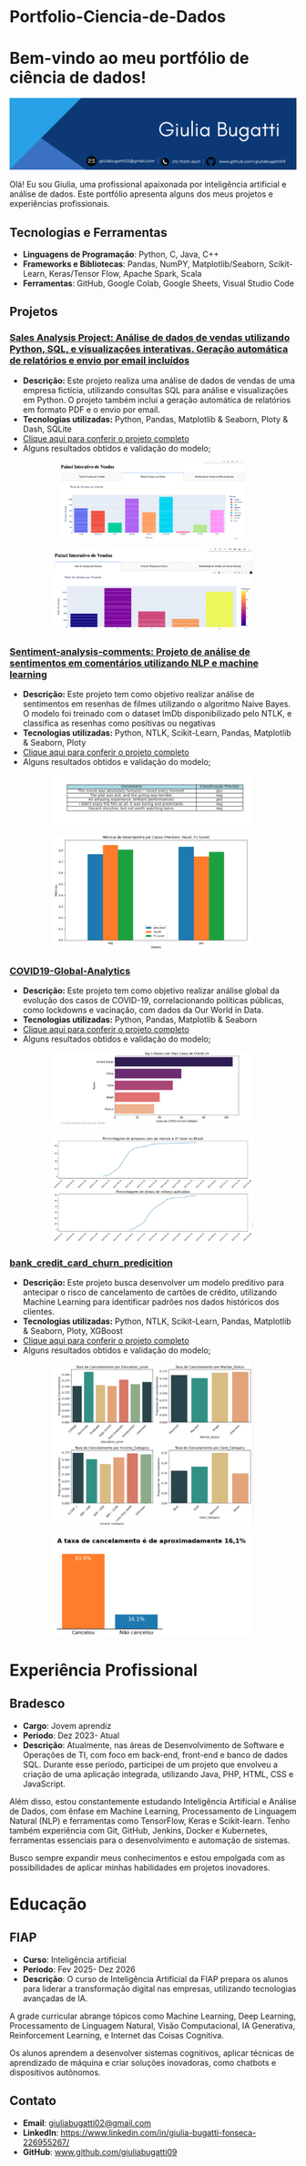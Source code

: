 
# Portfolio-Ciencia-de-Dados

# Bem-vindo ao meu portfólio de ciência de dados!

<p align="center">
  <img src="images/Black Modern Personal LinkedIn Banner (1).png"%>
</p>


Olá! Eu sou Giulia, uma profissional apaixonada por inteligência artificial e análise de dados. Este portfólio apresenta alguns dos meus projetos e experiências profissionais.

## Tecnologias e Ferramentas
- **Linguagens de Programação**: Python, C, Java, C++
- **Frameworks e Bibliotecas**: Pandas, NumPY, Matplotlib/Seaborn, Scikit-Learn, Keras/Tensor Flow, Apache Spark, Scala
- **Ferramentas**: GitHub, Google Colab, Google Sheets, Visual Studio Code

## Projetos

### [**Sales Analysis Project: Análise de dados de vendas utilizando Python, SQL, e visualizações interativas. Geração automática de relatórios e envio por email incluídos**](https://github.com/giuliabugatti09/SalesAnalysisPro)

- **Descrição:** Este projeto realiza uma análise de dados de vendas de uma empresa fictícia, utilizando consultas SQL para análise e visualizações em Python. O projeto também inclui a geração automática de relatórios em formato PDF e o envio por email.
- **Tecnologias utilizadas:** Python, Pandas, Matplotlib & Seaborn, Ploty & Dash, SQLite
- [Clique aqui para conferir o projeto completo](https://github.com/giuliabugatti09/SalesAnalysisPro)
- Alguns resultados obtidos e validação do modelo;
<p align="center">
  <img width="65%" height="30%" src="https://github.com/giuliabugatti09/SalesAnalysisPro/blob/main/images/Painel%20Interativo-%20%20Total_vendas_cliente.png?raw=true" alt="Painel Interativo - Total Vendas Cliente">
</p>
<p align="center">
  <img width="70%" height="70%" src="https://github.com/giuliabugatti09/SalesAnalysisPro/blob/main/images/Painel%20Interativo-%20Total_vendas_produto.png" alt="Painel Interativo - Total Vendas Produto">
</p>


### [**Sentiment-analysis-comments: Projeto de análise de sentimentos em comentários utilizando NLP e machine learning**](https://github.com/giuliabugatti09/sentiment-analysis-comments)

- **Descrição:** Este projeto tem como objetivo realizar análise de sentimentos em resenhas de filmes utilizando o algoritmo Naive Bayes. O modelo foi treinado com o dataset ImDb disponibilizado pelo NTLK, e classifica as resenhas como positivas ou negativas
- **Tecnologias utilizadas:** Python, NTLK,  Scikit-Learn,  Pandas, Matplotlib & Seaborn, Ploty
- [Clique aqui para conferir o projeto completo](https://github.com/giuliabugatti09/sentiment-analysis-comments)
- Alguns resultados obtidos e validação do modelo;
<p align="center"> 
  <img src="https://github.com/giuliabugatti09/sentiment-analysis-comments/blob/main/images/Exemplo-entrada%20e%20sai%CC%81da.png" alt="Exemplo de Entrada e Saída" width="70%"> 
</p>
<p align="center">
  <img width="70%" height="70%" src="https://github.com/giuliabugatti09/sentiment-analysis-comments/blob/main/images/Me%CC%81tricas%20de%20Desempenho.png" alt="Métricas de Desempenho">
</p>

### [**COVID19-Global-Analytics**](https://github.com/giuliabugatti09/COVID19-Global-Analytics)

- **Descrição:** Este projeto tem como objetivo realizar análise global da evolução dos casos de COVID-19, correlacionando políticas públicas, como lockdowns e vacinação, com dados da Our World in Data. 
- **Tecnologias utilizadas:** Python, Pandas, Matplotlib & Seaborn
- [Clique aqui para conferir o projeto completo](https://github.com/giuliabugatti09/COVID19-Global-Analytics)
- Alguns resultados obtidos e validação do modelo;
<p align="center"> 
  <img src="https://github.com/giuliabugatti09/COVID19-Global-Analytics/blob/main/images/paises_mais_casos_covid.png" alt="Países com mais caso de COVID-19" width="70%"> 
</p>
<p align="center">
  <img width="70%" height="70%" src="https://github.com/giuliabugatti09/COVID19-Global-Analytics/blob/main/images/porcentagem_doses_vacina.png" alt="Porcentagem das doses de vacina">
</p>

### [**bank_credit_card_churn_predicition**](https://github.com/giuliabugatti09/bank_credit_card_churn_predicition)

- **Descrição:** Este projeto busca desenvolver um modelo preditivo para antecipar o risco de cancelamento de cartões de crédito, utilizando Machine Learning para identificar padrões nos dados históricos dos clientes. 
- **Tecnologias utilizadas:** Python, NTLK,  Scikit-Learn,  Pandas, Matplotlib & Seaborn, Ploty, XGBoost
- [Clique aqui para conferir o projeto completo](https://github.com/giuliabugatti09/bank_credit_card_churn_predicition)
- Alguns resultados obtidos e validação do modelo;
<p align="center"> 
  <img src="https://github.com/giuliabugatti09/bank_credit_card_churn_predicition/blob/main/images/Proporc%CC%A7a%CC%83o_cancelamento.png" alt= "Proporção de cancelamento"width="70%"> 
</p>
<p align="center">
  <img width="70%" height="70%" src="https://github.com/giuliabugatti09/bank_credit_card_churn_predicition/blob/main/images/taxa_cancelamento.png" alt="Taxa de cancelamento">
</p>

# Experiência Profissional
## Bradesco
- **Cargo**: Jovem aprendiz
- **Período**: Dez 2023- Atual
- **Descrição**: Atualmente, nas áreas de Desenvolvimento de Software e Operações de TI, com foco em back-end, front-end e banco de dados SQL. Durante esse período, participei de um projeto que envolveu a criação de uma aplicação integrada, utilizando Java, PHP, HTML, CSS e JavaScript.

Além disso, estou constantemente estudando Inteligência Artificial e Análise de Dados, com ênfase em Machine Learning, Processamento de Linguagem Natural (NLP) e ferramentas como TensorFlow, Keras e Scikit-learn. Tenho também experiência com Git, GitHub, Jenkins, Docker e Kubernetes, ferramentas essenciais para o desenvolvimento e automação de sistemas.

Busco sempre expandir meus conhecimentos e estou empolgada com as possibilidades de aplicar minhas habilidades em projetos inovadores.

# Educação
## FIAP
- **Curso**: Inteligência artificial
- **Período**: Fev 2025- Dez 2026
- **Descrição**: O curso de Inteligência Artificial da FIAP prepara os alunos para liderar a transformação digital nas empresas, utilizando tecnologias avançadas de IA. 

A grade curricular abrange tópicos como Machine Learning, Deep Learning, Processamento de Linguagem Natural, Visão Computacional, IA Generativa, Reinforcement Learning, e Internet das Coisas Cognitiva.

Os alunos aprendem a desenvolver sistemas cognitivos, aplicar técnicas de aprendizado de máquina e criar soluções inovadoras, como chatbots e dispositivos autônomos.

## Contato
- **Email**: giuliabugatti02@gmail.com
- **LinkedIn**: https://www.linkedin.com/in/giulia-bugatti-fonseca-226955267/
- **GitHub**: www.github.com/giuliabugatti09

